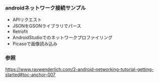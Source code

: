 ### androidネットワーク接続サンプル
* APIリクエスト
* JSONをGSONライブラリでパース
* Retrofit
* AndroidStudioでのネットワークプロファイリング
* Picasoで画像読み込み

### 参照
https://www.raywenderlich.com/2-android-networking-tutorial-getting-started#toc-anchor-007